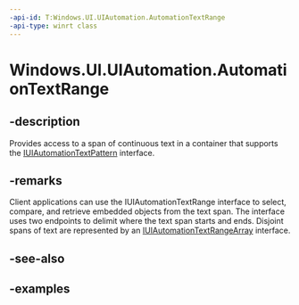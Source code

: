 ```yaml
---
-api-id: T:Windows.UI.UIAutomation.AutomationTextRange
-api-type: winrt class
---
```


# Windows.UI.UIAutomation.AutomationTextRange

<!--
public sealed class AutomationTextRange
-->

## -description

Provides access to a span of continuous text in a container that supports the [IUIAutomationTextPattern](/windows/desktop/api/uiautomationclient/nn-uiautomationclient-iuiautomationtextpattern) interface.

## -remarks

Client applications can use the IUIAutomationTextRange interface to select, compare, and retrieve embedded objects from the text span. The interface uses two endpoints to delimit where the text span starts and ends. Disjoint spans of text are represented by an [IUIAutomationTextRangeArray](/windows/desktop/api/uiautomationclient/nn-uiautomationclient-iuiautomationtextrangearray) interface.

## -see-also

## -examples

